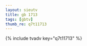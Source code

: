 ```yaml
--- 
layout: sieutv
title: gb 1713
tags: [gbtv]
thumb_re: q7t11713
---
```

{% include tvadv key="q7t11713" %} 
